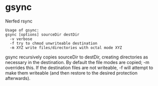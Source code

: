 # gsync
Nerfed rsync

```
Usage of gsync:
gsync [options] sourceDir destDir
  -v verbose
  -f try to chmod unwriteable destination
  -m XYZ write files/directories with octal mode XYZ
```

gsync recursively copies sourceDir to destDir,
creating directories as necessary in the destination.
By default the file modes are copied; -m overrides this.
If the destination files are not writeable, -f will
attempt to make them writeable (and then restore to
the desired protection afterwards).

